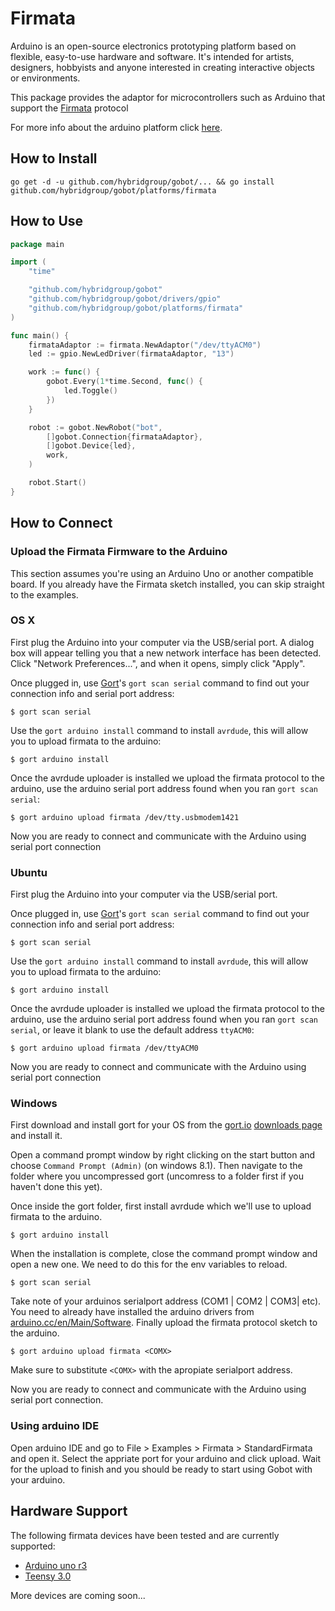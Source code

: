 # Firmata

Arduino is an open-source electronics prototyping platform based on flexible, easy-to-use hardware and software. It's intended for artists, designers, hobbyists and anyone interested in creating interactive objects or environments.

This package provides the adaptor for microcontrollers such as Arduino that support the [Firmata](http://firmata.org/wiki/Main_Page) protocol

For more info about the arduino platform click [here](http://arduino.cc/).

## How to Install

```
go get -d -u github.com/hybridgroup/gobot/... && go install github.com/hybridgroup/gobot/platforms/firmata
```

## How to Use

```go
package main

import (
	"time"

	"github.com/hybridgroup/gobot"
	"github.com/hybridgroup/gobot/drivers/gpio"
	"github.com/hybridgroup/gobot/platforms/firmata"
)

func main() {
	firmataAdaptor := firmata.NewAdaptor("/dev/ttyACM0")
	led := gpio.NewLedDriver(firmataAdaptor, "13")

	work := func() {
		gobot.Every(1*time.Second, func() {
			led.Toggle()
		})
	}

	robot := gobot.NewRobot("bot",
		[]gobot.Connection{firmataAdaptor},
		[]gobot.Device{led},
		work,
	)

	robot.Start()
}
```

## How to Connect

### Upload the Firmata Firmware to the Arduino

This section assumes you're using an Arduino Uno or another compatible board. If you already have the Firmata sketch installed, you can skip straight to the examples.

### OS X

First plug the Arduino into your computer via the USB/serial port.
A dialog box will appear telling you that a new network interface has been detected.
Click "Network Preferences...", and when it opens, simply click "Apply".

Once plugged in, use [Gort](http://gort.io)'s `gort scan serial` command to find out your connection info and serial port address:

```
$ gort scan serial
```

Use the `gort arduino install` command to install `avrdude`, this will allow you to upload firmata to the arduino:

```
$ gort arduino install
```

Once the avrdude uploader is installed we upload the firmata protocol to the arduino, use the arduino serial port address found when you ran `gort scan serial`:

```
$ gort arduino upload firmata /dev/tty.usbmodem1421
```

Now you are ready to connect and communicate with the Arduino using serial port connection

### Ubuntu

First plug the Arduino into your computer via the USB/serial port.

Once plugged in, use [Gort](http://gort.io)'s `gort scan serial` command to find out your connection info and serial port address:

```
$ gort scan serial
```

Use the `gort arduino install` command to install `avrdude`, this will allow you to upload firmata to the arduino:

```
$ gort arduino install
```

Once the avrdude uploader is installed we upload the firmata protocol to the arduino, use the arduino serial port address found when you ran `gort scan serial`, or leave it blank to use the default address `ttyACM0`:

```
$ gort arduino upload firmata /dev/ttyACM0
```

Now you are ready to connect and communicate with the Arduino using serial port connection

### Windows

First download and install gort for your OS from the [gort.io](gort.io) [downloads page](http://gort.io/documentation/getting_started/downloads/) and install it.

Open a command prompt window by right clicking on the start button and choose `Command Prompt (Admin)` (on windows 8.1). Then navigate to the folder where you uncompressed gort (uncomress to a folder first if you haven't done this yet).

Once inside the gort folder, first install avrdude which we'll use to upload firmata to the arduino.

```
$ gort arduino install
```

When the installation is complete, close the command prompt window and open a new one. We need to do this for the env variables to reload.

```
$ gort scan serial
```

Take note of your arduinos serialport address (COM1 | COM2 | COM3| etc). You need to already have installed the arduino drivers from [arduino.cc/en/Main/Software](https://www.arduino.cc/en/Main/Software). Finally upload the firmata protocol sketch to the arduino.

```
$ gort arduino upload firmata <COMX>
```

Make sure to substitute `<COMX>` with the apropiate serialport address.

Now you are ready to connect and communicate with the Arduino using serial port connection.

### Using arduino IDE

Open arduino IDE and go to File > Examples > Firmata > StandardFirmata and open it. Select the appriate port
for your arduino and click upload. Wait for the upload to finish and you should be ready to start using Gobot
with your arduino.

## Hardware Support
The following firmata devices have been tested and are currently supported:

  - [Arduino uno r3](http://arduino.cc/en/Main/arduinoBoardUno)
  - [Teensy 3.0](http://www.pjrc.com/store/teensy3.html)

More devices are coming soon...
